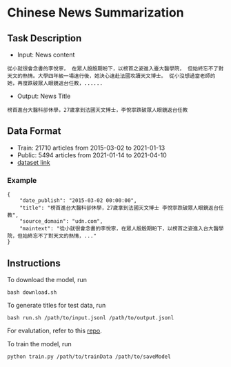 # Chinese News Summarization

## Task Description
- Input: News content
```
從小就很會念書的李悅寧， 在眾人殷殷期盼下，以榜首之姿進入臺大醫學院， 但始終忘不了對天文的熱情。大學四年級一場遠行後，她決心遠赴法國攻讀天文博士。 從小沒想過當老師的她，再度跌破眾人眼鏡返台任教，......
```

- Output: News Title
```
榜首進台大醫科卻休學，27歲拿到法國天文博士，李悅寧跌破眾人眼鏡返台任教
```

## Data Format
- Train: 21710 articles from 2015-03-02 to 2021-01-13
- Public: 5494 articles from 2021-01-14 to 2021-04-10
- [dataset link](https://drive.google.com/file/d/186ejZVADY16RBfVjzcMcz9bal9L3inXC/view)

### Example
```
{
    "date_publish": "2015-03-02 00:00:00",
    "title": "榜首進台大醫科卻休學，27歲拿到法國天文博士 李悅寧跌破眾人眼鏡返台任教",
    "source_domain": "udn.com",
    "maintext": "從小就很會念書的李悅寧，在眾人殷殷期盼下，以榜首之姿進入台大醫學院，但始終忘不了對天文的熱情，..."
}
```

## Instructions

To download the model, run
```
bash download.sh
```

To generate titles for test data, run
```
bash run.sh /path/to/input.jsonl /path/to/output.jsonl
```

For evalutation, refer to this [repo](https://github.com/ntu-adl-ta/ADL21-HW3).

To train the model, run
```
python train.py /path/to/trainData /path/to/saveModel
```